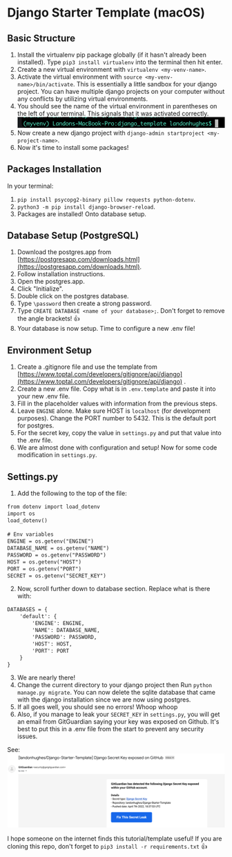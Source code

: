# Django Starter Template (macOS)

## Basic Structure

1. Install the virtualenv pip package globally (if it hasn't already been installed). Type `pip3 install virtualenv` into the terminal then hit enter.
2. Create a new virtual environment with `virtualenv <my-venv-name>`.
3. Activate the virtual environment with `source <my-venv-name>/bin/activate`. This is essentially a little sandbox for your django project. You can have multiple django projects on your computer without any conflicts by utilizing virtual environments.
4. You should see the name of the virtual environment in parentheses on the left of your terminal. This signals that it was activated correctly.
   ![Virtual Environment](images/virtualenv.png "Virtual Environment")
5. Now create a new django project with `django-admin startproject <my-project-name>`.
6. Now it's time to install some packages!

## Packages Installation

In your terminal:

1. `pip install psycopg2-binary pillow requests python-dotenv`.
2. `python3 -m pip install django-browser-reload`.
3. Packages are installed! Onto database setup.

## Database Setup (PostgreSQL)

1. Download the postgres.app from [https://postgresapp.com/downloads.html](https://postgresapp.com/downloads.html).
2. Follow installation instructions.
3. Open the postgres.app.
4. Click "Initialize".
5. Double click on the postgres database.
6. Type `\password` then create a strong password.
7. Type `CREATE DATABASE <name of your database>;`. Don't forget to remove the angle brackets! 👍
8. Your database is now setup. Time to configure a new .env file!

## Environment Setup

1. Create a .gitignore file and use the template from [https://www.toptal.com/developers/gitignore/api/django](https://www.toptal.com/developers/gitignore/api/django) .
2. Create a new .env file. Copy what is in `.env.template` and paste it into your new .env file.
3. Fill in the placeholder values with information from the previous steps.
4. Leave `ENGINE` alone. Make sure HOST is `localhost` (for development purposes). Change the PORT number to 5432. This is the default port for postgres.
5. For the secret key, copy the value in `settings.py` and put that value into the .env file.
6. We are almost done with configuration and setup! Now for some code modification in `settings.py`.

## Settings.py

1. Add the following to the top of the file:

```python3
from dotenv import load_dotenv
import os
load_dotenv()

# Env variables
ENGINE = os.getenv("ENGINE")
DATABASE_NAME = os.getenv("NAME")
PASSWORD = os.getenv("PASSWORD")
HOST = os.getenv("HOST")
PORT = os.getenv("PORT")
SECRET = os.getenv("SECRET_KEY")
```

2. Now, scroll further down to database section. Replace what is there with:

```python3
DATABASES = {
    'default': {
        'ENGINE': ENGINE,
        'NAME': DATABASE_NAME,
        'PASSWORD': PASSWORD,
        'HOST': HOST,
        'PORT': PORT
    }
}
```

3. We are nearly there!
4. Change the current directory to your django project then Run `python manage.py migrate`. You can now delete the sqlite database that came with the django installation since we are now using postgres.
5. If all goes well, you should see no errors! Whoop whoop
6. Also, if you manage to leak your `SECRET_KEY` in `settings.py`, you will get an email from GitGuardian saying your key was exposed on Github. It's best to put this in a .env file from the start to prevent any security issues.

See: ![Exposed](images/exposed.png "Exposed Secret Key")

I hope someone on the internet finds this tutorial/template useful!
If you are cloning this repo, don't forget to `pip3 install -r requirements.txt` 👍
